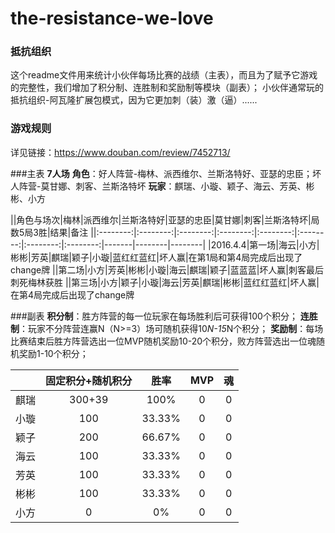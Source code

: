 # the-resistance-we-love

### 抵抗组织

这个readme文件用来统计小伙伴每场比赛的战绩（主表），而且为了赋予它游戏的完整性，我们增加了积分制、连胜制和奖励制等模块（副表）；
小伙伴通常玩的抵抗组织-阿瓦隆扩展包模式，因为它更加刺（装）激（逼）......

### 游戏规则

详见链接：https://www.douban.com/review/7452713/

###主表
__7人场__
__角色__：好人阵营-梅林、派西维尔、兰斯洛特好、亚瑟的忠臣；坏人阵营-莫甘娜、刺客、兰斯洛特坏
__玩家__：麒瑞、小璇、颖子、海云、芳英、彬彬、小方

||角色与场次|梅林|派西维尔|兰斯洛特好|亚瑟的忠臣|莫甘娜|刺客|兰斯洛特坏|局数5局3胜|结果|备注
||:--------:|:--------:|:--------:|:--------:|:--------:|:--------:|:--------:|:--------:|-------|--------|--------|
|2016.4.4|第一场|海云|小方|彬彬|芳英|麒瑞|颖子|小璇|蓝红红蓝红|坏人赢|在第1局和第4局完成后出现了change牌
||第二场|小方|芳英|彬彬|小璇|海云|麒瑞|颖子|蓝蓝蓝|坏人赢|刺客最后刺死梅林获胜
||第三场|小方|颖子|小璇|海云|芳英|麒瑞|彬彬|蓝红红蓝红|坏人赢|在第4局完成后出现了change牌

###副表
__积分制__：胜方阵营的每一位玩家在每场胜利后可获得100个积分；
__连胜制__：玩家不分阵营连赢N（N>=3）场可随机获得10*N-15*N个积分；
__奖励制__：每场比赛结束后胜方阵营选出一位MVP随机奖励10-20个积分，败方阵营选出一位魂随机奖励1-10个积分；

||固定积分+随机积分|胜率|MVP|魂
|:--------:|:--------:|:--------:|:--------:|:--------:|
|麒瑞|300+39|100%|0|0
|小璇|100|33.33%|0|0
|颖子|200|66.67%|0|0
|海云|100|33.33%|0|0
|芳英|100|33.33%|0|0
|彬彬|100|33.33%|0|0
|小方|0|0%|0|0